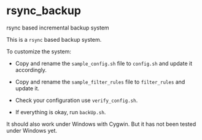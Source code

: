 # rsync_backup
rsync based incremental backup system

This is a ``rsync`` based backup system.

To customize the system:

  * Copy and rename the ``sample_config.sh`` file to ``config.sh`` and
    update it accordingly.

  * Copy and rename the ``sample_filter_rules`` file to ``filter_rules`` and
    update it.

  * Check your configuration use ``verify_config.sh``.

  * If everything is okay, run ``backUp.sh``.

It should also work under Windows with Cygwin. But it has not been tested under Windows yet.
